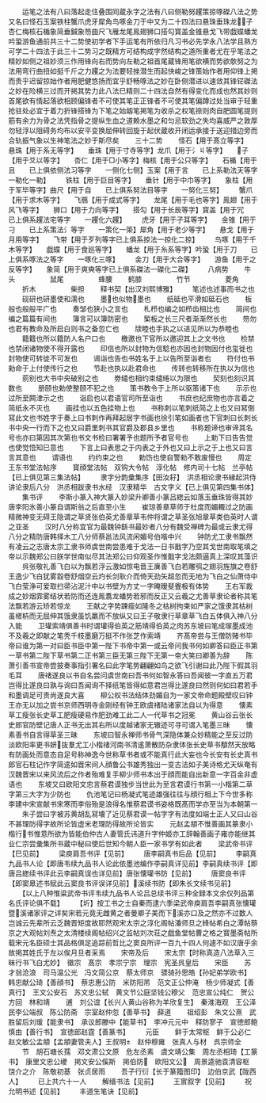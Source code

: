 <!-- { "loadSidebar": true } -->
　　运笔之法有八曰落起走住叠围囘蔵永字之法有八曰侧勒努趯策掠啄磔八法之势又名曰怪石玉案铁柱蟹爪虎牙犀角鸟啄金刀于中又为二十四法曰悬珠垂珠龙子杏仁梅核石楯象简垂鍼象笏曲尺飞雁龙尾鳯翅狮口搭勾寳盖金锥悬戈飞带戯蝶蟠龙吟蛩游鱼通前共三十二势使初学者下手运笔有所依归凡习书必先学永八法学且熟方可学二十四法于此三十二势习之既精方可结构成字然结构之道所重者尤在乎笔法之精妙如侧之祖妙须三作用锋向右而势向左勒之祖首尾蔵锋用笔欲横而势欲欹努之为法用弯行曲扭如挺千斤之力趯之为法要轻挫潜生而起快峻之锋策始作者用仰锋上掲而贵乎迟留掠始作者用肥健悠扬而宜乎舒畅啄法之妙在卧侧潜进以速敛其锋铓磔法之妙在险横三过而开掲其势力此八法巳精则二十四法自然有得变化而成也然其妙则首尾欲有情起落欲相顾偏锋者不可使其笔正正锋者不可使其笔偏蹲过处当审于轻重抢驻处必宜于着力折锋搭锋为下笔之始衂笔掲笔为收杀之权笔捺则肉自肥圆笔提则筋有余力为骨之法凭指骨之提纵生血之道赖水墨之和匀忌软劲之失均喜威严之敦厚勿轻浮以阻碍务均布以安平变换屈伸转回旋于起伏蔵收开闭运承接于送迎措边旁而合轨振气象以生神笔法之妙于斯尽矣
　　三十二势
　　怪石【用于髙立等字】　　悬珠【用于系无等字】　　垂珠【用于寸寺等字】龙爪【用于氵丩等字】　　子【用于爻以等字】　　杏仁【用于□小等字】梅核【用于公只等字】　　石楯【用于且　　已上俱依侧法习等字　　一侧化七侧】玉案【用于言　　已上系勒法天等字　　一勒化一勒】
　　铁柱【用于巨目等字】　　垂针【用于中巾等字】　　象柱【用于军毕等字】曲尺【用于自　　已上俱系努法目等字　　一努化三努】
　　蟹爪【用于求木等字】　　飞鴈【用于成式等字】　　龙尾【用于毛也等字】鳯翅【用于风飞等字】　　狮口【用于力向等字】　　搭勾【用于长辰等字】寳盖【用于冗　　已上俱系趯法宅等字　　一趯化六趯】
　　虎牙【用于孑耳等字】　　金锥【用于刁　　已上系策法氵等字　　一策化一筞】犀角【用于老少等字】　　悬戈【用于月用等字】　　飞带【用于歹列等字已上俱系掠法一掠化二掠】
　　鸟啄【用于千木等字】　　戯蝶【用于食廵等字】　　蟠龙【用于糸系等字】吟蛩【用于刀　　已上俱系啄法之等字　　一啄化三啄】
　　金刀【用于大合等字】　　游鱼【用于之反等字】　　象简【用于爽奭等字已上俱系磔法一磔化二磔】
　　八病势
　　牛头　　　　　鼠尾　　　　　蜂腰
　　鹤膝　　　　　竹节　　　　　菱角
　　折木　　　　　柴担
　　释书契【出汉刘熙博雅】
　　笔述也述事而书之也
　　砚研也研墨使和濡也
　　墨也似物墨也
　　纸砥也平滑如砥石也
　　板般也般般平广也
　　奏邹也狭小之言也
　　札栉也编之如栉齿相比也
　　简间也编之篇篇有间也
　　簿言可以簿防密也
　　椠板之长三尺者渐渐然长也
　　笏勿也君有教命及所启白则书之备忽亡也
　　牍睦也手执之以进见所以为恭睦也
　　籍籍也所以籍防人名户口也
　　檄邀也下官所以邀迎其上之文书也
　　检禁也禁闭诸物使不得开露也
　　印信也所以封物为信騐也亦因也封物因付也玺徙也封物使可转徙不可发也
　　谒诣也告也书姓名于上以告所至诣者也
　　符付也书勑命于上付使传行之也
　　节赴也执以赴君命也
　　传转也转移所在执以为信也
　　莂别也大书中央破别之也
　　劵缱也相约束缱绻以为限也
　　契刻也刻识其数也
　　册颐也勅使整颐不犯之也
　　策书教令于上所以驱策诸下也
　　示示也过所至闗津示之也
　　诣启也以君语官司所至诣也
　　书庶也纪庶物也亦言着之简纸永不灭也
　　画挂也以五色挂物上也
　　书称刺以笔刺纸简之上也又曰冩倒冩此文也书姓字于奏上曰书刺作再拜起居字书画也徐引笔如画者也下官刺曰长刺长书中央一行而下之也又曰爵里刺书其官爵及郡县乡里也
　　书称题谛也审谛其名号也亦曰第因其次第也书文书检曰署署予也题所予者官号也
　　上勅下曰告告觉也使觉悟知巳意也
　　下言上曰表思之于内表之于外也又曰上示之于上也又曰言言其意也
　　谓语也
　　约约束之也
　　勅饬也使自警勑不敢废慢也
　　周定王东书堂法帖序
　　寳顔堂法帖　双钩大令帖　淳化帖　修内司十七帖　兰亭帖【已上俱见第三集法帖】
　　隶字分韵彚集序【田汝耔】　洪丞相论隶书縁起洪侍讲论隶后八分　洪丞相跋隶书水经　汉隶精华　古文字义【已上俱见第四集书体】
　　集书评
　　李斯小篆入神大篆入妙梁升卿善小篆吕緫云如落玉垂珠皆得其妙唐李阳氷善小篆自谓斯翁之后直至小生
　　崔琼善章草师于杜度而媚輙过之防画精微神变无碍王隐谓之草贤张伯英尤善章草韦仲将谓之草圣张旭章草类伯英时人谓之亚圣
　　汉时八分称宜官为最魏钟繇书最妙者八分有魏受禅碑为最或云隶尤得八分之精防唐韩择木工八分师蔡邕法风流闲媚号伯喈中兴
　　钟防尤工隶书飘然有凌云之志唐太宗工隶书师虞世南尝患难于戈法一日书戬字乃空其戈世南取笔填之帝以示魏郑公曰朕学世南似尽其法郑公曰仰观圣作惟戬字戈法颇逼真上深叹其藻识
　　呉张敬礼善飞白以为飘若浮云激如惊电晋王廙善飞白若雕鸮之翅羽旌旗之卷舒王逸少飞白犹雾縠卷舒烟空云灼长剑耿介而倚天劲矢超忽而无地为飞白之仙萧侍中飞白莹浄可爱取扫帚沾泥汁中以书壁为方丈一字晻暧斐舋极有体势
　　王右军裁成之妙烟霏雾结状若防而还连鳯翥龙蟠势若邪而反正又云羲之尤善草隶论者称其笔法飘若游云矫若惊龙
　　王献之字势踈瘦如隆冬之枯树拘束如严家之饿隶其枯树虽槎枿而无屈伸其饿隶虽饥羸而不放纵又曰王子敬隶行草章草飞白五体俱入神八分入能
　　卫瓘索靖俱善书时谓瓘得伯英之筋靖得伯英之肉苏东坡曰笔成塜墨成池不及羲之即献之笔秃千枝墨磨万挺不作张芝作索靖
　　齐髙帝尝与王僧防赌书毕帝曰谁为第一对曰臣书臣中第一陛下书帝中第一或云帝问我书何如卿答曰臣正书第一草书第二陛下草书第二正书第三臣无第三陛下无第一帝大笑曰卿善为辞
　　陈萧引善书宣帝尝披奏事指引署名曰此字笔势翩翩如鸟之欲飞引谢曰此乃陛下假其羽毛耳
　　唐禇遂良以书自名尝问虞世南曰吾书何如智永答曰吾闻彼一字直五万君岂得比遂良曰孰与询曰吾闻询不择纸笔皆得如意君岂得比遂良曰然则何如曰君若手和墨调足可贵尚遂良大喜
　　柳公权书法结体劲媚自为一家文帝命题殿壁叹曰钟王亦无以加之尝书京师西明寺金刚经有钟王欧虞禇陆诸家法自以为得意
　　懐素草工瘦张长史草工肥瘦硬易作肥劲难工此二人一代草书之冠冕
　　黄山谷云张长史郎官防壁记唐人正书无出其右所以度越诸家无辙迹可寻可谓入笔墨三昧
　　懐素善书自言得草圣三昧
　　东坡曰智永禅师书骨气深隐体兼众妙精能之至反过防淡欧阳率更书妍抜羣尤工小楷禇河南书清逺萧散防杂隶体张长史草书頺然天放略有防画处而意态自足号称神逸今世称草书者或不能真行此大妄也今长安有长史真书郎官石柱记作字简逺如晋宋间人顔鲁公书雄秀独出一变古法如子美诗格尤天纵奄有汉魏晋宋以来风流后之作者殆难复手柳少师书本出于顔而能自出新意一字百金非虚语也
　　东坡又曰欧阳文忠言蔡君谟独步当世此为至言君谟行书第一小楷第二草字第三大字为少防也
　　仇池笔记曰杨凝式笔迹雄强往往与顔行相上下今世多称李建中宋宣献书宋寒而李俗殆是浪得名惟蔡君谟书姿格既髙而学亦至当为本朝第一
　　朱子尝曰字被苏黄胡乱冩壊了近见蔡君谟一帖字字有法度如端士正人又曰山谷不甚理防得字故所论皆虚米老理防得故所论皆实
　　元赵孟頫不惟善画其篆隶小楷行书惟意所欲为皆能伯仲古人妻管氏讳道升字仲姬亦工辞翰善画子雍亦能继其业仁宗尝彚集所书蔵中秘曰使后世知今朝人臣一家书学有如此者
　　梁武帝书评【巳见前】
　　梁庾肩吾书评【见前】
　　唐李嗣真书后品【见前】
　　李嗣真九品书人论【即唐韦续九品书人论此依墨池编作李嗣真详见前】李嗣真续书评【即唐吕緫续书评此云李嗣真误也详见前】唐张懐瓘书防【见前】
　　唐窦良书评【即窦臮述书赋此云窦良书评误详见前】溪续书防【即朱长文续书见前】
　　【以上八种惟粱武帝书评韦续九品书人论吕总续书评三种全録本文余仅列品第名氏评论俱不载】
　　【圻】按工书之士自秦而逮六季梁武帝庾肩吾李嗣真张懐瓘暨溪诸家评之详矣宋若元竟无雌黄之者曼卿子美而下溪亦口及之然亦不过数人岂诚云先辈所云乏魏晋矩度故耶然观宋太宗之淳化阁帖潘师旦之綘帖希白之潭帖蔡京之大观帖刘焘之太清楼续阁帖绍兴之监帖刘次荘之戯鱼堂帖曹之格之寳墨斋帖所载宋元名臣硕士其品格俱足追踪前哲比之窦良所评一百九十四人何遽不如汉唐乎余故掲其姓氏于左以俟月旦者采焉
　　宋帝及后
　　宋太宗【时称真造八法草入三昧行书飞白尤妙】　徽宗　髙宗　孝宗宁宗　理宗　宪圣呉皇后
　　宋臣
　　苏才翁沧浪　司马温公光　冯文简公京　蔡太师京　骠骑孙思皓【孙妃弟学欧书】　韩忠献公琦【善顔书】　蔡忠惠公防　米防阳芾　范文正公仲淹　杨少师凝式【善真行】　王文公安石　苏文忠公轼　黄文节公庭坚钱公穆父　范忠宣公纯仁　贺公方回　林和靖
　　逋　刘公谊【长兴人黄山谷称为羊欣复生】　秦淮海观　王公泽民李公端叔　陈公防斋　宗室赵仲忽【善草书】　薛道
　　祖绍彭　朱文公熹　武胜留后刘瑗【能隶书】　承议郎滕中【能草书】　李冲元元中　释防寥子　宣徳郎鲍慎由【善行书】　宣徳郎赵霆【善篆书】
　　元臣
　　鲜于太常枢　鲜于公必仁　赵文敏公孟頫【孟頫妻管夫人】王叔明　赵仲穆雍　张真人与材　呉宗师全
　　节　胡石塘长孺　邓文肃公文原　危左丞素　虞文靖公集　周左丞相琦【工篆书】　康里文忠公巙　掲文安公傒斯　掲伯防　欧阳文公　周景逵驰袁清容枢　饶介之介　陈敬初基　张贞居雨
　　吾子行衍【长于篆籀图印】　边伯京武【陇西人】
　　已上共六十一人
　　解缙书法【见前】
　　王賔叙字【见前】
　　祝允明书述【见前】
　　丰道生笔诀【见前】
